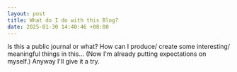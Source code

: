 ```yaml
---
layout: post
title: What do I do with this Blog?
date: 2025-01-30 14:40:46 +08:00
---
```


Is this a public journal or what? How can I produce/ create some interesting/ meaningful things in this... (Now I'm already putting expectations on myself.)
Anyway I'll give it a try.
